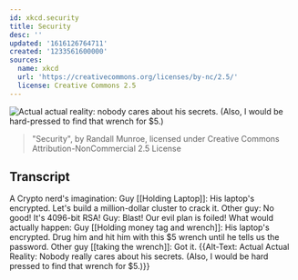 ```yaml
---
id: xkcd.security
title: Security
desc: ''
updated: '1616126764711'
created: '1233561600000'
sources:
  name: xkcd
  url: 'https://creativecommons.org/licenses/by-nc/2.5/'
  license: Creative Commons 2.5
---
```

![Actual actual reality: nobody cares about his secrets.  (Also, I would be hard-pressed to find that wrench for $5.)](https://imgs.xkcd.com/comics/security.png)
> "Security", by Randall Munroe, licensed under Creative Commons Attribution-NonCommercial 2.5 License

## Transcript
A Crypto nerd's imagination:
Guy [[Holding Laptop]]: His laptop's encrypted. Let's build a million-dollar cluster to crack it.
Other guy: No good! It's 4096-bit RSA!
Guy: Blast! Our evil plan is foiled!
What would actually happen:
Guy [[Holding money tag and wrench]]: His laptop's encrypted. Drug him and hit him with this $5 wrench until he tells us the password.
Other guy [[taking the wrench]]: Got it.
{{Alt-Text: Actual Actual Reality: Nobody really cares about his secrets. (Also, I would be hard pressed to find that wrench for $5.)}}
